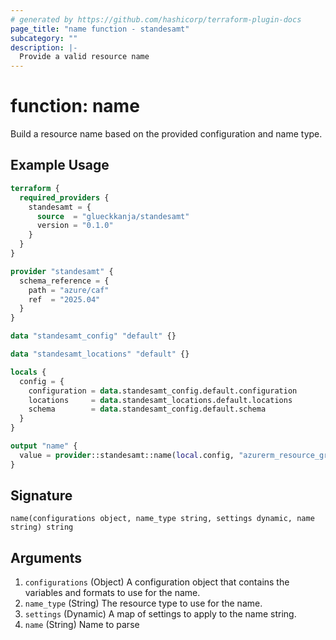 ```yaml
---
# generated by https://github.com/hashicorp/terraform-plugin-docs
page_title: "name function - standesamt"
subcategory: ""
description: |-
  Provide a valid resource name
---
```


# function: name

Build a resource name based on the provided configuration and name type.

## Example Usage

```terraform
terraform {
  required_providers {
    standesamt = {
      source  = "glueckkanja/standesamt"
      version = "0.1.0"
    }
  }
}

provider "standesamt" {
  schema_reference = {
    path = "azure/caf"
    ref  = "2025.04"
  }
}

data "standesamt_config" "default" {}

data "standesamt_locations" "default" {}

locals {
  config = {
    configuration = data.standesamt_config.default.configuration
    locations     = data.standesamt_locations.default.locations
    schema        = data.standesamt_config.default.schema
  }
}

output "name" {
  value = provider::standesamt::name(local.config, "azurerm_resource_group", {}, "example")
}
```

## Signature

<!-- signature generated by tfplugindocs -->
```text
name(configurations object, name_type string, settings dynamic, name string) string
```

## Arguments

<!-- arguments generated by tfplugindocs -->
1. `configurations` (Object) A configuration object that contains the variables and formats to use for the name.
1. `name_type` (String) The resource type to use for the name.
1. `settings` (Dynamic) A map of settings to apply to the name string.
1. `name` (String) Name to parse

